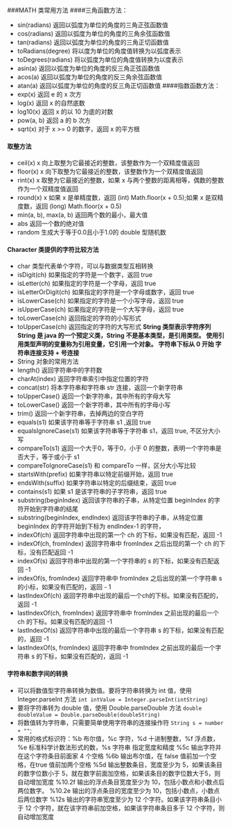 ###MATH 类常用方法
####三角函数方法：
* sin(radians)    返回以弧度为单位的角度的三角正弦函数值
* cos(radians)    返回以弧度为单位的角度的三角余弦函数值
* tan(radians)    返回以弧度为单位的角度的三角正切函数值
* toRadians(degree)   将以度为单位的角度值转换为以弧度表示
* toDegrees(radians)  将以弧度为单位的角度值转换为以度表示
* asin(a)         返回以弧度为单位的角度的反三角正弦函数值
* acos(a)         返回以弧度为单位的角度的反三角余弦函数值
* atan(a)         返回以弧度为单位的角度的反三角正切函数值
####指数函数方法：
* exp(x)  返回 e 的 x 次方
* log(x)  返回 x 的自然底数
* log10(x)    返回 x 的以 10 为底的对数
* pow(a, b)   返回 a 的 b 次方
* sqrt(x)     对于 x >= 0 的数字，返回 x 的平方根
#### 取整方法
* ceil(x)    x 向上取整为它最接近的整数，该整数作为一个双精度值返回
* floor(x)   x 向下取整为它最接近的整数，该整数作为一个双精度值返回
* rint(x)    x 取整为它最接近的整数，如果 x 与两个整数的距离相等，偶数的整数作为一个双精度值返回
* round(x)   x 如果 x 是单精度数，返回 (int) Math.floor(x + 0.5);如果 x 是双精度数，返回 (long) Math.floor(x + 0.5)
* min(a, b), max(a, b) 返回两个数的最小，最大值
* abs 返回一个数的绝对值
* random 生成大于等于0.0且小于1.0的 double 型随机数
#### Character 类提供的字符比较方法
* char 类型代表单个字符，可以与数据类型互相转换
* isDigit(ch)     如果指定的字符是一个数字，返回 true
* isLetter(ch)    如果指定的字符是一个字母，返回 true
* isLetterOrDigit(ch) 如果指定的字符是一个字母或数字，返回 true
* isLowerCase(ch) 如果指定的字符是一个小写字母，返回 true
* isUpperCase(ch) 如果指定的字符是一个大写字母，返回 true
* toLowerCase(ch) 返回指定的字符的小写形式
* toUpperCase(ch) 返回指定的字符的大写形式
**String 类型表示字符序列 String 是 java 的一个预定义类，String 不是基本类型，是引用类型。
使用引用类型声明的变量称为引用变量，它引用一个对象。
字符串下标从 0 开始
字符串连接支持 + 号连接**
* String 对象的常用方法
* length() 返回字符串中的字符数
* charAt(index) 返回字符串索引中指定位置的字符
* concat(str)  将本字符串和字符串 str 连接，返回一个新字符串
* toUpperCase()   返回一个新字符串，其中所有的字母大写
* toLowerCase()   返回一个新字符串，其中所有的字母小写
* trim()          返回一个新字符串，去掉两边的空白字符
* equals(s1)      如果该字符串等于字符串 s1 ,返回 true
* equalsIgnoreCase(s1)  如果该字符串等于字符串 s1，返回 true, 不区分大小写
* compareTo(s1)   返回一个大于0，等于0，小于 0 的整数，表明一个字符串是否大于，等于或小于 s1
* compareToIgnoreCase(s1)  和 compareTo 一样，区分大小写比较
* startsWith(prefix)    如果字符串以特定前缀开始，返回 true
* endsWith(suffix)      如果字符串以特定的后缀结束，返回 true
* contains(s1)          如果 s1 是该字符串的子字符串，返回 true
* substring(beginIndex) 返回该字符串的子串，从特定位置 beginIndex 的字符开始到字符串的结尾
* substring(beginIndex, endIndex) 返回该字符串的子串，从特定位置 beginIndex 的字符开始到下标为 endIndex-1 的字符，
* indexOf(ch)   返回字符串中出现的第一个 ch 的下标，如果没有匹配，返回 -1
* indexOf(ch, fromIndex)    返回字符串中 fromIndex 之后出现的第一个 ch 的下标，没有匹配返回 -1
* indexOf(s)    返回字符串中出现的第一个字符串的 s 的下标，如果没有匹配返回 -1
* indexOf(s, fromIndex)  返回字符串中 fromIndex 之后出现的第一个字符串 s 的小标，如果没有匹配的，返回 - 1
* lastIndexOf(ch)   返回字符串中出现的最后一个ch的下标。如果没有匹配的，返回 -1
* lastIndexOf(ch, fromIndex)   返回字符串中 fromIndex 之前出现的最后一个 ch 的下标。如果没有匹配的返回 -1
* lastIndexOf(s)    返回字符串中出现的最后一个字符串 s 的下标，如果没有匹配的，返回 -1
* lastIndexOf(s, fromIndex)   返回字符串中 fromIndex 之前出现的最后一个字符串 s 的下标，如果没有匹配的，返回 -1
#### 字符串和数字间的转换
* 可以将数值型字符串转换为数值。要将字符串转换为 int 值，使用 Integer.parseInt 方法 `int intValue = Integer.parseInt(intString)`
* 要将字符串转为 double 值，使用 Double.parseDouble 方法 `double doubleValue = Double.parseDouble(doubleString)`
* 将数值转为字符串，只需要简单使用字符串的连接操作符 `String s = number + ""`;
* 常用的格式标识符：%b 布尔值，%c 字符，%d 十进制整数，%f 浮点数，%e 标准科学计数法形式的数，%s 字符串
指定宽度和精度
%5c 输出字符并在这个字符条目前面家 4 个空格
%6b 输出布尔值，在 false 值前加一个空格，在true 值前加两个空格
%5d 输出整数条目，宽度至少为 5，如果该条目的数字位数小于 5，就在数字前面加空格，如果该条目的数字位数大于5，则自动增加宽度
%10.2f 输出的浮点条目宽度至少为 10，包括小数点和小数点后两位数字。
%10.2e 输出的浮点条目的宽度至少为 10，包括小数点，小数点后两位数字
%12s   输出的字符串宽度至少为 12 个字符。如果该字符串条目小于 12 个字符，就在该字符串前加空格，如果该字符串条目多于 12 个字符，则自动增加宽度
